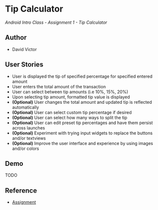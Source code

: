 # Tip Calculator
<i> Android Intro Class - Assignment 1 - Tip Calculator </i>

## Author
- David Victor

## User Stories
- User is displayed the tip of specified percentage for specified entered amount
- User enters the total amount of the transaction
- User can select between tip amounts (i.e 10%, 15%, 20%)
- Upon selecting tip amount, formatted tip value is displayed
- **(Optional)** User changes the total amount and updated tip is reflected automatically
- **(Optional)** User can select custom tip percentage if desired
- **(Optional)** User can select how many ways to split the tip
- **(Optional)** User can edit preset tip percentages and have them persist across launches
- **(Optional)** Experiment with trying input widgets to replace the buttons and/or textviews
- **(Optional)** Improve the user interface and experience by using images and/or colors

## Demo
TODO

## Reference
- [Assignment](https://yahoo.jiveon.com/docs/DOC-3185)